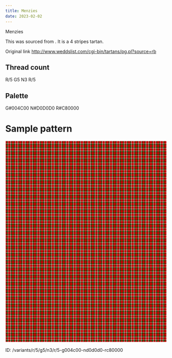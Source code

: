 ```yaml
---
title: Menzies
date: 2023-02-02
---
```

Menzies

This was sourced from <no value>.  It is a 4 stripes tartan.

Original link http://www.weddslist.com/cgi-bin/tartans/pg.pl?source=rb

## Thread count
R/5 G5 N3 R/5

## Palette
G#004C00 N#D0D0D0 R#C80000

# Sample pattern

![Tartan detail](tartan.png "R/5 G5 N3 R/5 tartan")

ID: /variants/r/5/g5/n3/r/5-g004c00-nd0d0d0-rc80000
